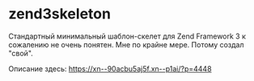 # zend3skeleton

Стандартный минимальный шаблон-скелет для Zend Framework 3 к сожалению не очень понятен. Мне по крайне мере. Потому создал "свой".

Описание здесь: https://xn--90acbu5aj5f.xn--p1ai/?p=4448